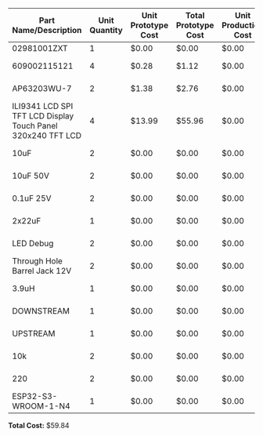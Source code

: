 | Part Name/Description | Unit Quantity | Unit Prototype Cost | Total Prototype Cost | Unit Production Cost | Total Production Cost | Manufacturer | Manufacturer Part # | Vendor Link | Datasheet Link | Supplier | Supplier Part # | # Ordered | Date Submitted to Proff. | # Received | Surplus | Schematic Reference Designators |
|-----------------------|--------------|---------------------|----------------------|----------------------|----------------------|--------------|-------------------|-------------|---------------|---------|--------------|----------|---------------------|------------|---------|-------------------------------|
| 02981001ZXT | 1 | $0.00 | $0.00 | $0.00 | $0.00 | Littlefuse | 02981001ZXT | [Digikey](https://www.digikey.com/en/products/detail/littelfuse-commercial-vehicle-products/02981001ZXT/2201313) | [Datasheet](https://www.littelfuse.com/assetdocs/littelfuse-fuse-holder-mega-298-bolt-down-datasheet.pdf?assetguid=5df9af12-7ee8-466f-8944-664a7902e1ce) | Digikey | F3470-ND | 1 | 2/28/2025 | | -1 | F1 |
| 609002115121 | 4 | $0.28 | $1.12 | $0.00 | $0.00 | Wurth Elektronik | 609002115121.00 | [Digikey](https://www.digikey.com/en/products/detail/w%C3%BCrth-elektronik/609002115121/9920882) | [Datasheet](https://www.we-online.com/components/products/datasheet/609002115121.pdf) | Digikey | 732-13618-ND | 2 | 2/28/2025 | | -4 | J1, J2 |
| AP63203WU-7 | 2 | $1.38 | $2.76 | $0.00 | $0.00 | Diodes Incorportated | AP63203WU-7 | [Digikey](https://www.digikey.com/en/products/detail/diodes-incorporated/AP63203WU-7/9858426) | [Datasheet](https://www.diodes.com/assets/Datasheets/AP63200-AP63201-AP63203-AP63205.pdf) | Digikey | AP63203WU-7DITR-ND | 2 | 2/28/2025 | | -2 | U1 |
| ILI9341 LCD SPI TFT LCD Display Touch Panel 320x240 TFT LCD | 4 | $13.99 | $55.96 | $0.00 | $0.00 | DIANN | B0BNQD38T2 | [Amazon](https://www.amazon.com/DIANN-ILI9341-Display-320x240-Screen/dp/B0BNQD38T2/ref=asc_df_B0BNQD38T2?mcid=efbf2317f1bb34b1bb595b350916ad06&hvocijid=3966035645757017052-B0BNQD38T2-&hvexpln=73&tag=hyprod-20&linkCode=df0&hvadid=730312820598&hvpos=&hvnetw=g&hvrand=3966035645757017052&hvpone=&hvptwo=&hvqmt=&hvdev=c&hvdvcmdl=&hvlocint=&hvlocphy=9198599&hvtargid=pla-2281435177578&th=1) | [Datasheet](https://cdn-shop.adafruit.com/datasheets/ILI9341.pdf) | Amazon | B0BNQD38T2 | 3 | 2/28/2025 | | -4 | I1 |
| 10uF | 2 | $0.00 | $0.00 | $0.00 | $0.00 | Peralta Lab | Peralta Lab | Peralta Lab | Peralta Lab | Peralta Lab | Peralta Lab | 0 | 2/28/2025 | | -2 | C1 |
| 10uF 50V | 2 | $0.00 | $0.00 | $0.00 | $0.00 | Peralta Lab | Peralta Lab | Peralta Lab | Peralta Lab | Peralta Lab | Peralta Lab | 0 | 2/28/2025 | | -2 | C2 |
| 0.1uF 25V | 2 | $0.00 | $0.00 | $0.00 | $0.00 | Peralta Lab | Peralta Lab | Peralta Lab | Peralta Lab | Peralta Lab | Peralta Lab | 0 | 2/28/2025 | | -2 | C3 |
| 2x22uF | 1 | $0.00 | $0.00 | $0.00 | $0.00 | Peralta Lab | Peralta Lab | Peralta Lab | Peralta Lab | Peralta Lab | Peralta Lab | 0 | 2/28/2025 | | -1 | C4 |
| LED Debug | 2 | $0.00 | $0.00 | $0.00 | $0.00 | Peralta Lab | Peralta Lab | Peralta Lab | Peralta Lab | Peralta Lab | Peralta Lab | 0 | 2/28/2025 | | -2 | D1, D3 |
| Through Hole Barrel Jack 12V | 2 | $0.00 | $0.00 | $0.00 | $0.00 | Peralta Lab | Peralta Lab | Peralta Lab | Peralta Lab | Peralta Lab | Peralta Lab | 0 | 2/28/2025 | | -2 | J1 |
| 3.9uH | 1 | $0.00 | $0.00 | $0.00 | $0.00 | Peralta Lab | Peralta Lab | Peralta Lab | Peralta Lab | Peralta Lab | Peralta Lab | 0 | 2/28/2025 | | -1 | L1 |
| DOWNSTREAM | 1 | $0.00 | $0.00 | $0.00 | $0.00 | Peralta Lab | Peralta Lab | Peralta Lab | Peralta Lab | Peralta Lab | Peralta Lab | 0 | 2/28/2025 | | -1 | P1 |
| UPSTREAM | 1 | $0.00 | $0.00 | $0.00 | $0.00 | Peralta Lab | Peralta Lab | Peralta Lab | Peralta Lab | Peralta Lab | Peralta Lab | 0 | 2/28/2025 | | -1 | P2 |
| 10k | 2 | $0.00 | $0.00 | $0.00 | $0.00 | Peralta Lab | Peralta Lab | Peralta Lab | Peralta Lab | Peralta Lab | Peralta Lab | 0 | 2/28/2025 | | -2 | R1, R2 |
| 220 | 2 | $0.00 | $0.00 | $0.00 | $0.00 | Peralta Lab | Peralta Lab | Peralta Lab | Peralta Lab | Peralta Lab | Peralta Lab | 0 | 2/28/2025 | | -2 | R3, R4 |
| ESP32-S3-WROOM-1-N4 | 1 | $0.00 | $0.00 | $0.00 | $0.00 | Peralta Lab | Peralta Lab | Peralta Lab | Peralta Lab | Peralta Lab | Peralta Lab | 0 | 2/28/2025 | | -1 | U2 |

**Total Cost:** $59.84

